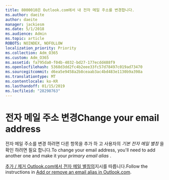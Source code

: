 ```yaml
---
title: 8000010은 Outlook.com에서 내 전자 메일 주소를 변경합니다.
ms.author: daeite
author: daeite
manager: jackiesm
ms.date: 5/1/2018
ms.audience: Admin
ms.topic: article
ROBOTS: NOINDEX, NOFOLLOW
localization_priority: Priority
ms.collection: Adm_O365
ms.custom: Adm_O365
ms.assetid: fa795da0-f04b-4032-bd27-177ecdd488f9
ms.openlocfilehash: 5368d3dd2fc4b2eee33fc57d78497c019ad73470
ms.sourcegitcommit: d6ea5e9458a2b8ceaab3ac4bd483e1130b9a398a
ms.translationtype: MT
ms.contentlocale: ko-KR
ms.lasthandoff: 01/15/2019
ms.locfileid: "28298763"
---
```

# <a name="change-your-email-address"></a><span data-ttu-id="9702e-102">전자 메일 주소 변경</span><span class="sxs-lookup"><span data-stu-id="9702e-102">Change your email address</span></span>

<span data-ttu-id="9702e-103">전자 메일 주소를 변경 하려면 다른 항목을 추가 하 고 사용자의 *기본 전자 메일 별칭* 을 확인 하려면 필요 합니다.</span><span class="sxs-lookup"><span data-stu-id="9702e-103">To change your email address, you'll need to add another one and make it your  *primary email alias*  .</span></span> 
  
<span data-ttu-id="9702e-104">[추가 / 제거 Outlook.com에서 전자 메일 별칭의](https://go.microsoft.com/fwlink/p/?linkid=873115)지시를 따릅니다.</span><span class="sxs-lookup"><span data-stu-id="9702e-104">Follow the instructions in [Add or remove an email alias in Outlook.com](https://go.microsoft.com/fwlink/p/?linkid=873115).</span></span>
  

